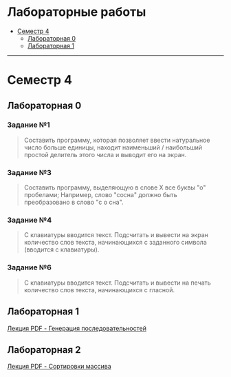 # Лабораторные работы

- [Семестр 4](#семестр-4)
  - [Лабораторная 0](#лабораторная-0)
  - [Лабораторная 1](#лабораторная-1)

---

# Семестр 4

## Лабораторная 0

### Задание №1

> Составить программу, которая позволяет ввести натуральное число больше единицы, находит наименьший / наибольший простой делитель этого числа и выводит его на экран.

### Задание №3

> Составить программу, выделяющую в слове X все буквы "о" пробелами;
> Например, слово "сосна" должно быть преобразовано в слово "с о сна".

### Задание №4

> С клавиатуры вводится текст. Подсчитать и вывести на экран количество слов текста, начинающихся с заданного символа (вводится с клавиатуры).

### Задание №6

> С клавиатуры вводится текст. Подсчитать и вывести на печать количество слов текста, начинающихся с гласной.

## Лабораторная 1

[Лекция PDF - Генерация последовательностей](https://github.com/kladezh/algorithms-labs/blob/master/SEM4-LR1/lection.docx)

## Лабораторная 2
[Лекция PDF - Сортировки массива](https://github.com/kladezh/algorithms-labs/blob/master/SEM4-LR2/lection.docx)